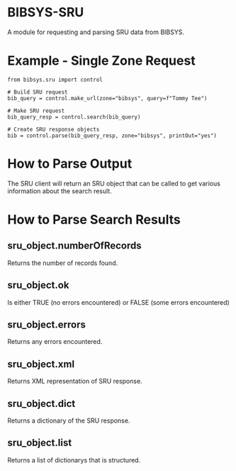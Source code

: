 # BIBSYS-SRU
A module for requesting and parsing SRU data from BIBSYS.

# Example - Single Zone Request
```
from bibsys.sru import control

# Build SRU request
bib_query = control.make_url(zone="bibsys", query=f"Tommy Tee")

# Make SRU request
bib_query_resp = control.search(bib_query)

# Create SRU response objects
bib = control.parse(bib_query_resp, zone="bibsys", printOut="yes")
```

# How to Parse Output
The SRU client will return an SRU object that can be called to get various information about the search result.

# How to Parse Search Results

## sru_object.numberOfRecords
Returns the number of records found.

## sru_object.ok
Is either TRUE (no errors encountered) or FALSE (some errors encountered)

## sru_object.errors
Returns any errors encountered.

## sru_object.xml
Returns XML representation of SRU response.

## sru_object.dict
Returns a dictionary of the SRU response.

## sru_object.list
Returns a list of dictionarys that is structured.

